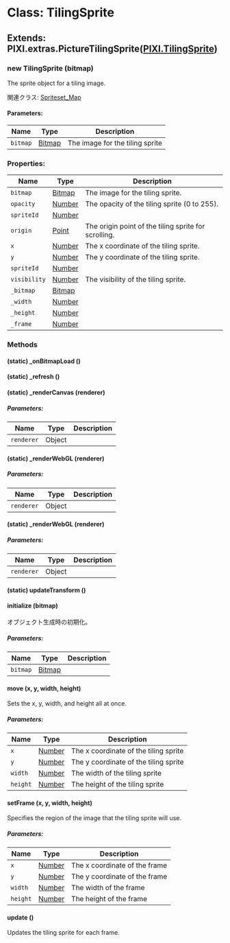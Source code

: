 # Class: TilingSprite

## Extends: PIXI.extras.PictureTilingSprite([PIXI.TilingSprite](http://pixijs.download/release/docs/PIXI.TilingSprite.html))

### new TilingSprite (bitmap)

The sprite object for a tiling image.

関連クラス: [Spriteset_Map](Spriteset_Map.md)

#### Parameters:

| Name     | Type                | Description                     |
| -------- | ------------------- | ------------------------------- |
| `bitmap` | [Bitmap](Bitmap.md) | The image for the tiling sprite |

### Properties:

| Name         | Type                | Description                                          |
| ------------ | ------------------- | ---------------------------------------------------- |
| `bitmap`     | [Bitmap](Bitmap.md) | The image for the tiling sprite.                     |
| `opacity`    | [Number](Number.md) | The opacity of the tiling sprite (0 to 255).         |
| `spriteId`   | [Number](Number.md) |                                                      |
| `origin`     | [Point](Point.md)   | The origin point of the tiling sprite for scrolling. |
| `x`          | [Number](Number.md) | The x coordinate of the tiling sprite.               |
| `y`          | [Number](Number.md) | The y coordinate of the tiling sprite.               |
| `spriteId`   | [Number](Number.md) |                                                      |
| `visibility` | [Number](Number.md) | The visibility of the tiling sprite.                 |
| `_bitmap`    | [Bitmap](Bitmap.md) |                                                      |
| `_width`     | [Number](Number.md) |                                                      |
| `_height`    | [Number](Number.md) |                                                      |
| `_frame`     | [Number](Number.md) |                                                      |

### Methods

#### (static) \_onBitmapLoad ()

#### (static) \_refresh ()

#### (static) \_renderCanvas (renderer)

##### Parameters:

| Name       | Type   | Description |
| ---------- | ------ | ----------- |
| `renderer` | Object |             |

#### (static) \_renderWebGL (renderer)

##### Parameters:

| Name       | Type   | Description |
| ---------- | ------ | ----------- |
| `renderer` | Object |             |

#### (static) \_renderWebGL (renderer)

##### Parameters:

| Name       | Type   | Description |
| ---------- | ------ | ----------- |
| `renderer` | Object |             |

#### (static) updateTransform ()

#### initialize (bitmap)

オブジェクト生成時の初期化。

##### Parameters:

| Name     | Type                | Description |
| -------- | ------------------- | ----------- |
| `bitmap` | [Bitmap](Bitmap.md) |             |

#### move (x, y, width, height)

Sets the x, y, width, and height all at once.

##### Parameters:

| Name     | Type                | Description                           |
| -------- | ------------------- | ------------------------------------- |
| `x`      | [Number](Number.md) | The x coordinate of the tiling sprite |
| `y`      | [Number](Number.md) | The y coordinate of the tiling sprite |
| `width`  | [Number](Number.md) | The width of the tiling sprite        |
| `height` | [Number](Number.md) | The height of the tiling sprite       |

#### setFrame (x, y, width, height)

Specifies the region of the image that the tiling sprite will use.

##### Parameters:

| Name     | Type                | Description                   |
| -------- | ------------------- | ----------------------------- |
| `x`      | [Number](Number.md) | The x coordinate of the frame |
| `y`      | [Number](Number.md) | The y coordinate of the frame |
| `width`  | [Number](Number.md) | The width of the frame        |
| `height` | [Number](Number.md) | The height of the frame       |

#### update ()

Updates the tiling sprite for each frame.
